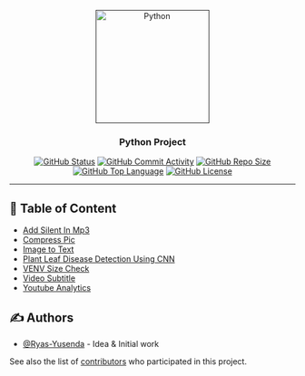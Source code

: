 <p align="center">
<a href="" rel="noopener">
<img width = 200px height = 200px src="https://raw.githubusercontent.com/gilbarbara/logos/refs/heads/main/logos/python.svg" alt="Python"> </a>
</p>
<h3 align="center"> Python Project </h3>

<div align="center">

[![GitHub Status](https://img.shields.io/badge/status-active-success.svg)]()
[![GitHub Commit Activity](https://img.shields.io/github/commit-activity/m/Ryas-Yusenda/Python)](https://github.com/Ryas-Yusenda/Python/commits/master)
[![GitHub Repo Size](https://img.shields.io/github/repo-size/Ryas-Yusenda/Python)]()
[![GitHub Top Language](https://img.shields.io/github/languages/top/Ryas-Yusenda/Python?color=red)]()
[![GitHub License](https://img.shields.io/badge/license-MIT-blue.svg)]()

</div>

---

## 📝 Table of Content

- [Add Silent In Mp3](Add%20Silent%20In%20Mp3/README.md)
- [Compress Pic](Compress%20Pic/README.md)
- [Image to Text](Image%20to%20Text/README.md)
- [Plant Leaf Disease Detection Using CNN](Plant%20Leaf%20Disease%20Detection%20Using%20CNN/README.md)
- [VENV Size Check](VENV%20Size%20Check/README.md)
- [Video Subtitle](Video%20Subtitle/README.md)
- [Youtube Analytics](Youtube%20Analytics/README.md)

## ✍️ Authors <a name="authors"></a>

- [@Ryas-Yusenda](https://github.com/Ryas-Yusenda) - Idea & Initial work

See also the list of [contributors](https://github.com/Ryas-Yusenda/Python/contributors)
who participated in this project.
